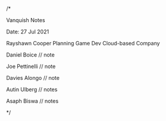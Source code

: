 /* 

Vanquish Notes 

Date: 27 Jul 2021

Rayshawn Cooper
Planning Game Dev Cloud-based Company

Daniel Boice
// note

Joe Pettinelli
// note

Davies Alongo
// note

Autin Ulberg
// notes

Asaph Biswa
// notes

*/

